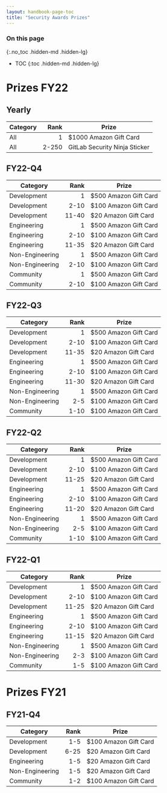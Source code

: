 ```yaml
---
layout: handbook-page-toc
title: "Security Awards Prizes"
---
```


### On this page
{:.no_toc .hidden-md .hidden-lg}

- TOC
{:toc .hidden-md .hidden-lg}

# Prizes FY22

## Yearly

 | Category  | Rank   | Prize                          |
 | --------  | ---:   | -----                          |
 | All       | 1      | $1000 Amazon Gift Card         |
 | All       | 2-250  | GitLab Security Ninja Sticker  |

## FY22-Q4

 | Category         | Rank   | Prize                  |
 | --------         | ---:   | -----                  |
 | Development      | 1      | $500 Amazon Gift Card  |
 | Development      | 2-10   | $100 Amazon Gift Card  |
 | Development      | 11-40  | $20 Amazon Gift Card   |
 | Engineering      | 1      | $500 Amazon Gift Card  |
 | Engineering      | 2-10   | $100 Amazon Gift Card  |
 | Engineering      | 11-35  | $20 Amazon Gift Card   |
 | Non-Engineering  | 1      | $500 Amazon Gift Card  |
 | Non-Engineering  | 2-10   | $100 Amazon Gift Card  |
 | Community        | 1      | $500 Amazon Gift Card  |
 | Community        | 2-10   | $100 Amazon Gift Card  |

## FY22-Q3

 | Category         | Rank   | Prize                  |
 | --------         | ---:   | -----                  |
 | Development      | 1      | $500 Amazon Gift Card  |
 | Development      | 2-10   | $100 Amazon Gift Card  |
 | Development      | 11-35  | $20 Amazon Gift Card   |
 | Engineering      | 1      | $500 Amazon Gift Card  |
 | Engineering      | 2-10   | $100 Amazon Gift Card  |
 | Engineering      | 11-30  | $20 Amazon Gift Card   |
 | Non-Engineering  | 1      | $500 Amazon Gift Card  |
 | Non-Engineering  | 2-5    | $100 Amazon Gift Card  |
 | Community        | 1-10   | $100 Amazon Gift Card  |

## FY22-Q2

 | Category         | Rank   | Prize                  |
 | --------         | ---:   | -----                  |
 | Development      | 1      | $500 Amazon Gift Card  |
 | Development      | 2-10   | $100 Amazon Gift Card  |
 | Development      | 11-25  | $20 Amazon Gift Card   |
 | Engineering      | 1      | $500 Amazon Gift Card  |
 | Engineering      | 2-10   | $100 Amazon Gift Card  |
 | Engineering      | 11-20  | $20 Amazon Gift Card   |
 | Non-Engineering  | 1      | $500 Amazon Gift Card  |
 | Non-Engineering  | 2-5    | $100 Amazon Gift Card  |
 | Community        | 1-10   | $100 Amazon Gift Card  |

## FY22-Q1

 | Category         | Rank   | Prize                  |
 | --------         | ---:   | -----                  |
 | Development      | 1      | $500 Amazon Gift Card  |
 | Development      | 2-10   | $100 Amazon Gift Card  |
 | Development      | 11-25  | $20 Amazon Gift Card   |
 | Engineering      | 1      | $500 Amazon Gift Card  |
 | Engineering      | 2-10   | $100 Amazon Gift Card  |
 | Engineering      | 11-15  | $20 Amazon Gift Card   |
 | Non-Engineering  | 1      | $500 Amazon Gift Card  |
 | Non-Engineering  | 2-3    | $100 Amazon Gift Card  |
 | Community        | 1-5    | $100 Amazon Gift Card  |

# Prizes FY21

## FY21-Q4

 | Category         | Rank  | Prize                  |
 | --------         | ---:  | -----                  |
 | Development      | 1-5   | $100 Amazon Gift Card  |
 | Development      | 6-25  | $20 Amazon Gift Card   |
 | Engineering      | 1-5   | $20 Amazon Gift Card   |
 | Non-Engineering  | 1-5   | $20 Amazon Gift Card   |
 | Community        | 1-2   | $100 Amazon Gift Card  |

